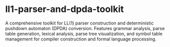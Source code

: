# ll1-parser-and-dpda-toolkit
A comprehensive toolkit for LL(1) parser construction and deterministic pushdown automaton (DPDA) conversion. Features grammar analysis, parse table generation, lexical analysis, parse tree visualization, and symbol table management for compiler construction and formal language processing.
